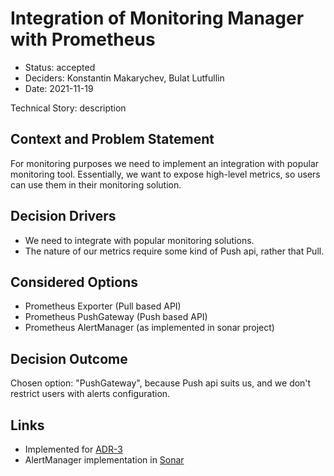 # Integration of Monitoring Manager with Prometheus

* Status: accepted 
* Deciders: Konstantin Makarychev, Bulat Lutfullin 
* Date: 2021-11-19

Technical Story: description

## Context and Problem Statement

For monitoring purposes we need to implement an integration with popular monitoring tool.
Essentially, we want to expose high-level metrics, so users can use them in their monitoring solution.

## Decision Drivers <!-- optional -->

* We need to integrate with popular monitoring solutions. 
* The nature of our metrics require some kind of Push api, rather that Pull. 

## Considered Options

* Prometheus Exporter (Pull based API)
* Prometheus PushGateway (Push based API)
* Prometheus AlertManager (as implemented in sonar project) 

## Decision Outcome

Chosen option: "PushGateway", because Push api suits us, and we don't restrict users with alerts configuration. 

## Links <!-- optional -->

* Implemented for [ADR-3](/docs/adr/3-plugin-reports.md)
* AlertManager implementation in [Sonar](https://github.com/Hydrospheredata/sonar/blob/020435f679e0b432c3858a5e13a1a2a7aae4a742/src/main/scala/io/hydrosphere/sonar/services/AlertManagerService.scala)

<!-- markdownlint-disable-file MD013 -->
